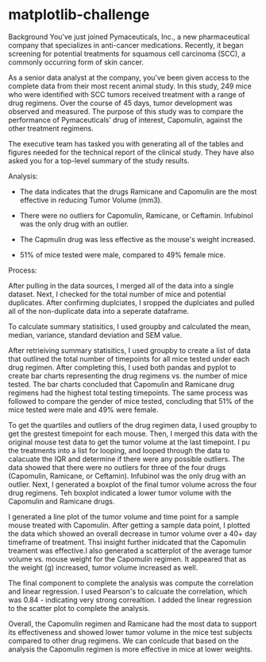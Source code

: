 # matplotlib-challenge

Background
You've just joined Pymaceuticals, Inc., a new pharmaceutical company that specializes in anti-cancer medications. Recently, it began screening for potential treatments for squamous cell carcinoma (SCC), a commonly occurring form of skin cancer.

As a senior data analyst at the company, you've been given access to the complete data from their most recent animal study. In this study, 249 mice who were identified with SCC tumors received treatment with a range of drug regimens. Over the course of 45 days, tumor development was observed and measured. The purpose of this study was to compare the performance of Pymaceuticals’ drug of interest, Capomulin, against the other treatment regimens.

The executive team has tasked you with generating all of the tables and figures needed for the technical report of the clinical study. They have also asked you for a top-level summary of the study results.

Analysis:

- The data indicates that the drugs Ramicane and Capomulin are the most effective in reducing Tumor Volume (mm3). 

- There were no outliers for Capomulin, Ramicane, or Ceftamin. Infubinol was the only drug with an outlier.

- The Capmulin drug was less effective as the mouse's weight increased.

- 51% of mice tested were male, compared to 49% female mice.

Process:

After pulling in the data sources, I merged all of the data into a single dataset. Next, I checked for the total number of mice and potential duplicates. After confirming duplciates, I sropped the duplciates and pulled all of the non-duplicate data into a seperate dataframe.

To calculate summary statisitics, I used groupby and calculated the mean, median, variance, standard deviation and SEM value.

After retrieiving summary statisitics, I used groupby to create a list of data that outlined the total number of timepoints for all mice tested under each drug regimen. After completing this, I used both pandas and pyplot to create bar charts representing the drug regimens vs. the number of mice tested. The bar charts concluded that Capomulin and Ramicane drug regimens had the highest total testing timepoints. The same process was followed to compare the gender of mice tested, concluding that 51% of the mice tested were male and 49% were female.

To get the quartiles and outliers of the drug regimen data, I used groupby to get the grestest timepoint for each mouse. Then, I merged this data with the original mouse test data to get the tumor volume at the last timepoint. I pu the treatments into a list for looping, and looped through the data to calacuate the IQR and determine if there were any possible outliers. The data showed that there were no outliers for three of the four drugs (Capomulin, Ramicane, or Ceftamin). Infubinol was the only drug with an outlier. Next, I generated a boxplot of the final tumor volume across the four drug regimens. Teh boxplot indicated a lower tumor volume with the Capomulin and Ramicane drugs.

I generated a line plot of the tumor volume and time point for a sample mouse treated with Capomulin. After getting a sample data point, I plotted the data which showed an overall decrease in tumor volume over a 40+ day timeframe of treatment. Thsi insight further inidcated that the Capomulin treament was effective.I also generated a scatterplot of the average tumor volume vs. mouse weight for the Capomulin regimen. It appeared that as the weight (g) increased, tumor volume increased as well. 

The final component to complete the analysis was compute the correlation and linear regression. I used Pearson's to calcuate the correlation, which was 0.84 - indicating very strong correaltion. I added the linear regression to the scatter plot to complete the analysis. 

Overall, the Capomulin regimen and Ramicane had the most data to support its effectiveness and showed lower tumor volume in the mice test subjects compared to other drug regimens. We can conlcude that based on the analysis the Capomulin regimen is more effective in mice at lower weights.












